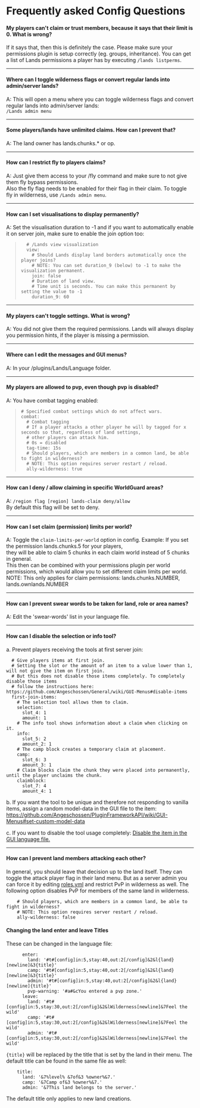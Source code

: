 # Frequently asked Config Questions

#### My players can't claim or trust members, because it says that their limit is 0. What is wrong?

If it says that, then this is definitely the case. Please make sure your permissions plugin is setup correctly (eg. groups, inheritance). You can get a list of Lands permissions a player has by executing `/lands listperms`.

***

#### Where can I toggle wilderness flags or convert regular lands into admin/server lands?

A: This will open a menu where you can toggle wilderness flags and convert regular lands into admin/server lands:\
`/Lands admin menu`

***

#### Some players/lands have unlimited claims. How can I prevent that?

A: The land owner has lands.chunks.\* or op.

***

#### How can I restrict fly to players claims?

A: Just give them access to your /fly command and make sure to not give them fly bypass permissions.\
Also the fly flag needs to be enabled for their flag in their claim. To toggle fly in wilderness, use `/Lands admin menu`.

***

#### How can I set visualisations to display permanently?

A: Set the visualisation duration to -1 and if you want to automatically enable it on server join, make sure to enable the join option too:

> ```
>   # /Lands view visualization
>   view:
>     # Should Lands display land borders automatically once the player joins?
>     # NOTE: You can set duration_9 (below) to -1 to make the visualization permanent.
>     join: false
>     # Duration of land view.
>     # Time unit is seconds. You can make this permanent by setting the value to -1
>     duration_9: 60
> ```

***

#### My players can't toggle settings. What is wrong?

A: You did not give them the required permissions. Lands will always display you permission hints, if the player is missing a permission.

***

#### Where can I edit the messages and GUI menus?

A: In your /plugins/Lands/Language folder.

***

#### My players are allowed to pvp, even though pvp is disabled?

A: You have combat tagging enabled:

> ```
> # Specified combat settings which do not affect wars.
> combat:
>   # Combat tagging
>   # If a player attacks a other player he will by tagged for x seconds so that, regardless of land settings,
>   # other players can attack him.
>   # 0s = disabled
>   tag-time: 15s
>   # Should players, which are members in a common land, be able to fight in wilderness?
>   # NOTE: This option requires server restart / reload.
>   ally-wilderness: true
> ```

***

#### How can I deny / allow claiming in specific WorldGuard areas?

A: `/region flag [region] lands-claim deny/allow`\
By default this flag will be set to deny.

***

#### How can I set claim (permission) limits per world?

A: Toggle the `claim-limits-per-world` option in config. Example: If you set the permission lands.chunks.5 for your players,\
they will be able to claim 5 chunks in each claim world instead of 5 chunks in general.\
This then can be combined with your permissions plugin per world permissions, which would allow you to set different claim limits per world.\
NOTE: This only applies for claim permissions: lands.chunks.NUMBER, lands.ownlands.NUMBER

***

#### How can I prevent swear words to be taken for land, role or area names?

A: Edit the 'swear-words' list in your language file.

***

#### How can I disable the selection or info tool?

a. Prevent players receiving the tools at first server join:

```
  # Give players items at first join.
  # Setting the slot or the amount of an item to a value lower than 1, will not give the item on first join.
  # But this does not disable those items completely. To completely disable those items
  # follow the instructions here: https://github.com/Angeschossen/General/wiki/GUI-Menus#disable-items
  first-join-items:
    # The selection tool allows them to claim.
    selection:
      slot_4: 1
      amount: 1
    # The info tool shows information about a claim when clicking on it.
    info:
      slot_5: 2
      amount_2: 1
    # The camp block creates a temporary claim at placement.
    camp:
      slot_6: 3
      amount_3: 1
    # Claim blocks claim the chunk they were placed into permanently, until the player unclaims the chunk.
    claimblock:
      slot_7: 4
      amount_4: 1
```

b. If you want the tool to be unique and therefore not responding to vanilla items, assign a random model-data in the GUI file to the item: https://github.com/Angeschossen/PluginFrameworkAPI/wiki/GUI-Menus#set-custom-model-data

c. If you want to disable the tool usage completely: [Disable the item in the GUI language file.](https://github.com/Angeschossen/General/wiki/GUI-Menus#disable-items)

***

#### How can I prevent land members attacking each other?

In general, you should leave that decision up to the land itself. They can toggle the attack player flag in their land menu. But as a server admin you can force it by editing [roles.yml](https://github.com/Angeschossen/Lands/wiki/Roles-and-their-Flags) and restrict PvP in wilderness as well. The following option disables PvP for members of the same land in wilderness.

```
    # Should players, which are members in a common land, be able to fight in wilderness?
    # NOTE: This option requires server restart / reload.
    ally-wilderness: false
```

#### Changing the land enter and leave Titles

These can be changed in the language file:

```
      enter:
        land: '#t#[config]in:5,stay:40,out:2[/config]&2&l{land}[newline]&3{title}'
        camp: '#t#[config]in:5,stay:40,out:2[/config]&2&l{land}[newline]&3{title}'
        admin: '#t#[config]in:5,stay:40,out:2[/config]&2&l{land}[newline]{title}'
        pvp-warning: '#a#&cYou entered a pvp zone.'
      leave:
        land: '#t#[config]in:5,stay:30,out:2[/config]&2&lWilderness[newline]&7Feel the wild'
        camp: '#t#[config]in:5,stay:30,out:2[/config]&2&lWilderness[newline]&7Feel the wild'
        admin: '#t#[config]in:5,stay:30,out:2[/config]&2&lWilderness[newline]&7Feel the wild'
```

`{title}` will be replaced by the title that is set by the land in their menu. The default title can be found in the same file as well:

```
    title:
      land: '&7%level% &7of&3 %owner%&7.'
      camp: '&7Camp of&3 %owner%&7.'
      admin: '&7This land belongs to the server.'
```

The default title only applies to new land creations.
